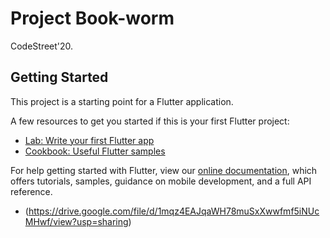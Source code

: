 # Project Book-worm

CodeStreet'20.

## Getting Started

This project is a starting point for a Flutter application.

A few resources to get you started if this is your first Flutter project:

- [Lab: Write your first Flutter app](https://flutter.dev/docs/get-started/codelab)
- [Cookbook: Useful Flutter samples](https://flutter.dev/docs/cookbook)

For help getting started with Flutter, view our
[online documentation](https://flutter.dev/docs), which offers tutorials,
samples, guidance on mobile development, and a full API reference.

- (https://drive.google.com/file/d/1mqz4EAJqaWH78muSxXwwfmf5iNUcMHwf/view?usp=sharing)
